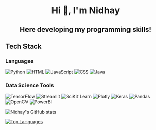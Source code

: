 <h1 align="center">Hi 👋, I'm Nidhay</h1>
<h2 align="center">Here developing my programming skills!</h2>


<h2 align="left">Tech Stack</h2>

<h3 align="left">Languages</h3>
<p align="left">
<a target="_blank"> <img src="https://img.shields.io/badge/Python-3776AB?style=for-the-badge&logo=python&logoColor=white" alt="Python"/> </a>
  <a target="_blank"> <img src="https://img.shields.io/badge/HTML-239120?style=for-the-badge&logo=html5&logoColor=white" alt="HTML"/> </a>
  <a target="_blank"> <img src="https://img.shields.io/badge/JavaScript-323330?style=for-the-badge&logo=javascript&logoColor=F7DF1E" alt="JavaScript"/> </a>
  <a target="_blank"> <img src="https://img.shields.io/badge/CSS3-1572B6?style=for-the-badge&logo=css3&logoColor=white" alt="CSS"/> </a>
  <a target="_blank"> <img src="https://img.shields.io/badge/Java-ED8B00?style=for-the-badge&logo=java&logoColor=white" alt="Java"/> </a>
</p>

<h3 align="left">Data Science Tools</h3>
<p align="left">
<a target="_blank"> <img src="https://img.shields.io/badge/TensorFlow-FF6F00?style=for-the-badge&logo=TensorFlow&logoColor=white" alt="TensorFlow"/> </a>
  <a target="_blank"> <img src="https://img.shields.io/badge/Streamlit-FF4B4B?style=for-the-badge&logo=Streamlit&logoColor=white" alt="Streamlit"/> </a>
  <a target="_blank"> <img src="https://img.shields.io/badge/scikit_learn-F7931E?style=for-the-badge&logo=scikit-learn&logoColor=white" alt="SciKit Learn"/> </a>
  <a target="_blank"> <img src="https://img.shields.io/badge/Plotly-239120?style=for-the-badge&logo=plotly&logoColor=white" alt="Plotly"/> </a>
  <a target="_blank"> <img src="https://img.shields.io/badge/Keras-D00000?style=for-the-badge&logo=Keras&logoColor=white" alt="Keras"/> </a>
  <a target="_blank"> <img src="https://img.shields.io/badge/Pandas-2C2D72?style=for-the-badge&logo=pandas&logoColor=white" alt="Pandas"/> </a>
  <a target="_blank"> <img src="https://img.shields.io/badge/OpenCV-27338e?style=for-the-badge&logo=OpenCV&logoColor=white" alt="OpenCV"/> </a>
   <a target="_blank"> <img src="https://img.shields.io/badge/PowerBI-F2C811?style=for-the-badge&logo=Power%20BI&logoColor=white" alt="PowerBI"/> </a>
</p>

![Nidhay's GitHub stats](https://github-readme-stats.vercel.app/api?username=NidhayPancholi&count_private=true)

<a href="https://github.com/NidhayPancholi/github-readme-stats"><img alt="Top Languages" src="https://github-readme-stats.vercel.app/api/top-langs/?username=NidhayPancholi&langs_count=8&count_private=true&layout=compact&theme=react&hide_border=true&bg_color=0D1117" /></a>
